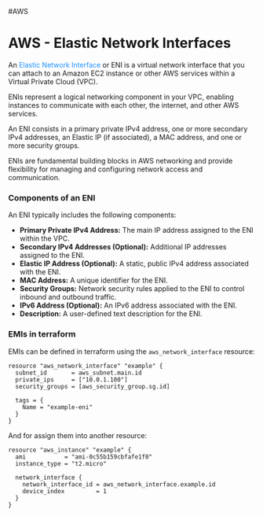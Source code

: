 #AWS 

# AWS - Elastic Network Interfaces

An <span style="color:DodgerBlue;">Elastic Network Interface</span> or ENI is a virtual network interface that you can attach to an Amazon EC2 instance or other AWS services within a Virtual Private Cloud (VPC). 

ENIs represent a logical networking component in your VPC, enabling instances to communicate with each other, the internet, and other AWS services.

An ENI consists in a primary private IPv4 address, one or more secondary IPv4 addresses, an Elastic IP (if associated), a MAC address, and one or more security groups. 

ENIs are fundamental building blocks in AWS networking and provide flexibility for managing and configuring network access and communication.

### Components of an ENI

An ENI typically includes the following components:

- **Primary Private IPv4 Address:** The main IP address assigned to the ENI within the VPC.
- **Secondary IPv4 Addresses (Optional):** Additional IP addresses assigned to the ENI.
- **Elastic IP Address (Optional):** A static, public IPv4 address associated with the ENI.
- **MAC Address:** A unique identifier for the ENI.
- **Security Groups:** Network security rules applied to the ENI to control inbound and outbound traffic.
- **IPv6 Address (Optional):** An IPv6 address associated with the ENI.
- **Description:** A user-defined text description for the ENI.

### EMIs in terraform 

EMIs can be defined in terraform using the `aws_network_interface` resource: 

```hcl
resource "aws_network_interface" "example" {
  subnet_id       = aws_subnet.main.id
  private_ips     = ["10.0.1.100"]
  security_groups = [aws_security_group.sg.id]

  tags = {
    Name = "example-eni"
  }
}
```

And for assign them into another resource: 

```hcl
resource "aws_instance" "example" {
  ami           = "ami-0c55b159cbfafe1f0"
  instance_type = "t2.micro"

  network_interface {
    network_interface_id = aws_network_interface.example.id
    device_index         = 1
  }
}
```
